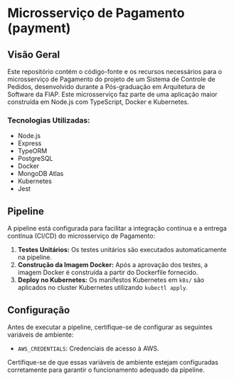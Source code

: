 # Microsserviço de Pagamento (payment)

## Visão Geral

Este repositório contém o código-fonte e os recursos necessários para o microsserviço de Pagamento do projeto de um Sistema de Controle de Pedidos, desenvolvido durante a Pós-graduação em Arquitetura de Software da FIAP. Este microsserviço faz parte de uma aplicação maior construída em Node.js com TypeScript, Docker e Kubernetes.

### Tecnologias Utilizadas:
- Node.js
- Express
- TypeORM
- PostgreSQL
- Docker
- MongoDB Atlas
- Kubernetes
- Jest

## Pipeline

A pipeline está configurada para facilitar a integração contínua e a entrega contínua (CI/CD) do microsserviço de Pagamento:

1. **Testes Unitários:** Os testes unitários são executados automaticamente na pipeline.
2. **Construção da Imagem Docker:** Após a aprovação dos testes, a imagem Docker é construída a partir do Dockerfile fornecido.
3. **Deploy no Kubernetes:** Os manifestos Kubernetes em `k8s/` são aplicados no cluster Kubernetes utilizando `kubectl apply`.

## Configuração

Antes de executar a pipeline, certifique-se de configurar as seguintes variáveis de ambiente:

- `AWS_CREDENTIALS`: Credenciais de acesso à AWS.


Certifique-se de que essas variáveis de ambiente estejam configuradas corretamente para garantir o funcionamento adequado da pipeline.

